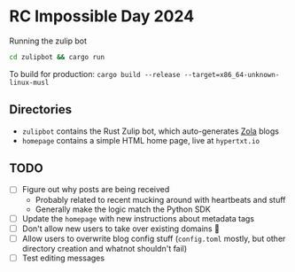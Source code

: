 # RC Impossible Day 2024

Running the zulip bot

```bash
cd zulipbot && cargo run
```

To build for production: `cargo build --release --target=x86_64-unknown-linux-musl`

## Directories

* `zulipbot` contains the Rust Zulip bot, which auto-generates [Zola](https://www.getzola.org/) blogs
* `homepage` contains a simple HTML home page, live at `hypertxt.io`

## TODO

- [ ] Figure out why posts are being received
  - Probably related to recent mucking around with heartbeats and stuff
  - Generally make the logic match the Python SDK
- [ ] Update the `homepage` with new instructions about metadata tags
- [ ] Don't allow new users to take over existing domains :grimacing:
- [ ] Allow users to overwrite blog config stuff (`config.toml` mostly, but other directory creation and whatnot shouldn't fail)
- [ ] Test editing messages
